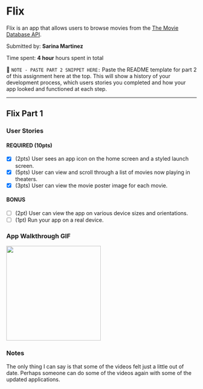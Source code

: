 # Flix

Flix is an app that allows users to browse movies from the [The Movie Database API](http://docs.themoviedb.apiary.io/#).

Submitted by: **Sarina Martinez**

Time spent: **4 hour** hours spent in total

📝 `NOTE - PASTE PART 2 SNIPPET HERE:` Paste the README template for part 2 of this assignment here at the top. This will show a history of your development process, which users stories you completed and how your app looked and functioned at each step.

---

## Flix Part 1

### User Stories

#### REQUIRED (10pts)
- [x] (2pts) User sees an app icon on the home screen and a styled launch screen.
- [x] (5pts) User can view and scroll through a list of movies now playing in theaters.
- [x] (3pts) User can view the movie poster image for each movie.

#### BONUS
- [ ] (2pt) User can view the app on various device sizes and orientations.
- [ ] (1pt) Run your app on a real device.

### App Walkthrough GIF

<img src="https://github.com/Sarina58/Flix-Sarina-Martinez-/blob/main/ezgif.com-gif-maker.gif" width=250><br>

### Notes
The only thing I can say is that some of the videos felt just a little out of date. Perhaps someone can do some of the videos again with some of the updated applications.
